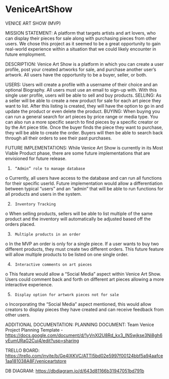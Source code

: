 # VeniceArtShow
VENICE ART SHOW
(MVP)
 
MISSION STATEMENT:
A platform that targets artists and art lovers, who can display their pieces for sale along with purchasing pieces from other users. We chose this project as it seemed to be a great opportunity to gain real-world experience within a situation that we could likely encounter in future employment.
 
DESCRIPTION:
Venice Art Show is a platform in which you can create a user profile, post your created artworks for sale, and purchase another user’s artwork. All users have the opportunity to be a buyer, seller, or both.

  USERS:
  Users will create a profile with a username of their choice and an optional Biography. All users must use an email to sign-up with. With this single user profile,  users will be able to sell and buy products.
  SELLING:
      As a seller will be able to create a new product for sale for each art piece they want to list. After this listing is created, they will have the option to go in and update the product or even delete the product.
   BUYING:
      When buying you can run a general search for art pieces by price range or media type. You can also run a more specific search to find pieces by a specific creator or by the Art piece title. Once the buyer finds the piece they want to purchase, they will be able to create the order. Buyers will then be able to search back through all their orders to see their past purchases.
 
FUTURE IMPLEMENTATIONS:
While Venice Art Show is currently in its Most Viable Product phase, there are some future implementations that are envisioned for future release.
1.  	“Admin” role to manage database
  o   Currently, all users have access to the database and can run all functions for their specific userId. Future implementation would allow a differentiation between typical “users” and an “admin” that will be able to run functions for all products and users in the system.
 
2.  	Inventory Tracking
  o   When selling products, sellers will be able to list multiple of the same product and the inventory will automatically be adjusted based off the orders placed.
 
3.  	Multiple products in an order
  o   In the MVP an order is only for a single piece. If a user wants to buy two different products, they must create two different orders. This future feature will allow multiple products to be listed on one single order.
 
4.  	Interactive comments on art pieces
  o   This feature would allow a “Social Media” aspect within Venice Art Show. Users could comment back and forth on different art pieces allowing a more interactive experience.
 
5.  	Display option for artwork pieces not for sale
  o   Incorporating the “Social Media” aspect mentioned, this would allow creators to display pieces they have created and can receive feedback from other users. 

ADDITIONAL DOCUMENTATION:
PLANNING DOCUMENT:
Team Venice Project Planning Template - https://docs.google.com/document/d/1yVnXI2U8Rd_kx3_INSwjkse3Ni8gh6vEumURaG2Cui4/edit?usp=sharing
 
TRELLO BOARD: https://trello.com/invite/b/Ge4IXKVC/ATTI5bd02e5997f00124bbf5a94aafce1aa181038A8F/veniceartstore
 
DB DIAGRAM: https://dbdiagram.io/d/643d81166b31947051bd791b





